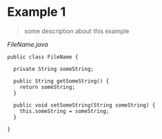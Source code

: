 # Example 1

> some description about this example

_FileName.java_
```
public class FileName {

  private String someString;

  public String getSomeString() {
    return someString;
  }

  public void setSomeString(String someString) {
    this.someString = someString;
  }

}
```

